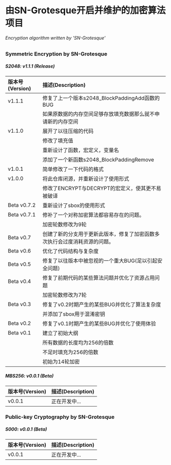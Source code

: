 # 由SN-Grotesque开启并维护的加密算法项目
###### Encryption algorithm written by 'SN-Grotesque'

### Symmetric Encryption by SN-Grotesque
##### S2048: v1.1.1 (Release)
| 版本号(Version) | 描述(Description)                                                          |
| :---            | :---                                                                       |
| v1.1.1          | 修复了上一个版本s2048_BlockPaddingAdd函数的BUG                             |
|                 | 如果原数据的内存空间足够存放填充数据那么就不申请新的内存空间               |
| v1.1.0          | 展开了以往压缩的代码                                                       |
|                 | 修改了填充值                                                               |
|                 | 重新设计了函数，宏定义，变量名                                             |
|                 | 添加了一个新函数s2048_BlockPaddingRemove                                   |
| v1.0.1          | 简单修改了一下代码的格式                                                   |
| v1.0.0          | 将此仓库闭源，并重新设计了使用形式                                         |
|                 | 修改了ENCRYPT与DECRYPT的宏定义，使其更不易被破译                           |
| Beta v0.7.2     | 重新设计了sbox的使用形式                                                   |
| Beta v0.7.1     | 修补了一个对称加密算法都容易存在的问题。                                   |
|                 | 加密轮数修改为9轮                                                          |
| Beta v0.7       | 创建了新的分支用于更新此版本，修复了加密函数多次执行会过度消耗资源的问题。 |
| Beta v0.6       | 优化了代码结构与复杂度                                                     |
| Beta v0.5       | 修复了以往版本中被忽视的一个重大BUG(足以引起安全问题)                      |
| Beta v0.4       | 修复了前期代码的某些算法问题并优化了资源占用问题                           |
|                 | 加密轮数修改为7轮                                                          |
| Beta v0.3       | 修复了v0.2时期产生的某些BUG并优化了算法复杂度                              |
|                 | 并添加了sbox用于混淆密钥                                                   |
| Beta v0.2       | 修复了v0.1时期产生的某些BUG并优化了使用体验                                |
| Beta v0.1       | 建立了初始大纲                                                             |
|                 | 所有数据的长度均为256的倍数                                                |
|                 | 不足时填充为256的倍数                                                      |
|                 | 初始为14轮加密                                                             |

##### MBS256: v0.0.1 (Beta)
| 版本号(Version) | 描述(Description)                                                          |
| :---            | :---                                                                       |
| v0.0.1          | 正在开发中...                                                              |



### Public-key Cryptography by SN-Grotesque
##### S000: v0.0.1 (Beta)
| 版本号(Version) | 描述(Description)                                                          |
| :---            | :---                                                                       |
| v0.0.1          | 正在开发中...                                                              |
